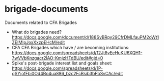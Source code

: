 # brigade-documents
Documents related to CFA Brigades

- What do brigades need? https://docs.google.com/document/d/188SvBRpy29CfrDMLfauPM2oWt1ZEIMIpJoxXxzpEHcM/edit
- CFA CFA Brigades which have / are becoming institutions: https://docs.google.com/spreadsheets/d/12Jt8vEeHuKU6XQH1-7wVVbKnzgacr2lAO-KmjzHTdBU/edit#gid=0
- Spike's post-brigade interest list and goals sheet: https://docs.google.com/spreadsheets/d/1P-gSYjofFbi0Od4Bo4ua886_bzc2FcBsib3bFbSvCAc/edit
